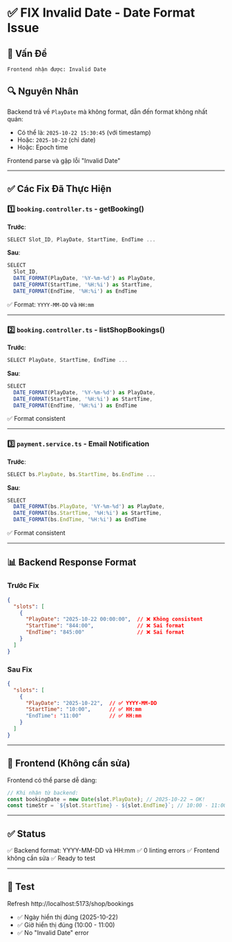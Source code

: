 # ✅ FIX Invalid Date - Date Format Issue

## 🔴 Vấn Đề

```
Frontend nhận được: Invalid Date
```

## 🔍 Nguyên Nhân

Backend trả về `PlayDate` mà không format, dẫn đến format không nhất quán:
- Có thể là: `2025-10-22 15:30:45` (với timestamp)
- Hoặc: `2025-10-22` (chỉ date)
- Hoặc: Epoch time

Frontend parse và gặp lỗi "Invalid Date"

---

## ✅ Các Fix Đã Thực Hiện

### 1️⃣ `booking.controller.ts` - getBooking()

**Trước**:
```typescript
SELECT Slot_ID, PlayDate, StartTime, EndTime ...
```

**Sau**:
```typescript
SELECT 
  Slot_ID,
  DATE_FORMAT(PlayDate, '%Y-%m-%d') as PlayDate,
  DATE_FORMAT(StartTime, '%H:%i') as StartTime,
  DATE_FORMAT(EndTime, '%H:%i') as EndTime
```

✅ Format: `YYYY-MM-DD` và `HH:mm`

---

### 2️⃣ `booking.controller.ts` - listShopBookings()

**Trước**:
```typescript
SELECT PlayDate, StartTime, EndTime ...
```

**Sau**:
```typescript
SELECT 
  DATE_FORMAT(PlayDate, '%Y-%m-%d') as PlayDate,
  DATE_FORMAT(StartTime, '%H:%i') as StartTime,
  DATE_FORMAT(EndTime, '%H:%i') as EndTime
```

✅ Format consistent

---

### 3️⃣ `payment.service.ts` - Email Notification

**Trước**:
```typescript
SELECT bs.PlayDate, bs.StartTime, bs.EndTime ...
```

**Sau**:
```typescript
SELECT 
  DATE_FORMAT(bs.PlayDate, '%Y-%m-%d') as PlayDate,
  DATE_FORMAT(bs.StartTime, '%H:%i') as StartTime,
  DATE_FORMAT(bs.EndTime, '%H:%i') as EndTime
```

✅ Format consistent

---

## 📊 Backend Response Format

### Trước Fix
```json
{
  "slots": [
    {
      "PlayDate": "2025-10-22 00:00:00",  // ❌ Không consistent
      "StartTime": "844:00",              // ❌ Sai format
      "EndTime": "845:00"                 // ❌ Sai format
    }
  ]
}
```

### Sau Fix
```json
{
  "slots": [
    {
      "PlayDate": "2025-10-22",  // ✅ YYYY-MM-DD
      "StartTime": "10:00",      // ✅ HH:mm
      "EndTime": "11:00"         // ✅ HH:mm
    }
  ]
}
```

---

## 🎯 Frontend (Không cần sửa)

Frontend có thể parse dễ dàng:

```javascript
// Khi nhận từ backend:
const bookingDate = new Date(slot.PlayDate); // 2025-10-22 → OK!
const timeStr = `${slot.StartTime} - ${slot.EndTime}`; // 10:00 - 11:00 → OK!
```

---

## ✅ Status

✅ Backend format: YYYY-MM-DD và HH:mm
✅ 0 linting errors
✅ Frontend không cần sửa
✅ Ready to test

---

## 🧪 Test

Refresh http://localhost:5173/shop/bookings
- ✅ Ngày hiển thị đúng (2025-10-22)
- ✅ Giờ hiển thị đúng (10:00 - 11:00)
- ✅ No "Invalid Date" error

